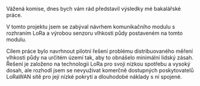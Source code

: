 
Vážená komise, dnes bych vám rád představil výsledky mé bakalářské práce.

V tomto projektu jsem se zabýval návrhem komunikačního modulu s rozhraním LoRa a výrobou senzoru vlhkosti půdy postaveném na tomto modulu.

Cílem práce bylo navrhnout pilotní řešení problému distribuovaného měření vlhkosti půdy na určitém území tak, aby to obnášelo minimální lidský zásah. Řešení je založeno na technologii LoRa pro svoji nízkou spotřebu a vysoký dosah, ale rozhodl jsem se nevyužívat komerčně dostupných poskytovatelů LoRaWAN sítě pro její nízké pokrytí a dlouhodobé náklady s ní spojené.


